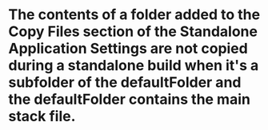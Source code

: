 # The contents of a folder added to the Copy Files section of the Standalone Application Settings are not copied during a standalone build when it's a subfolder of the defaultFolder and the defaultFolder contains the main stack file.